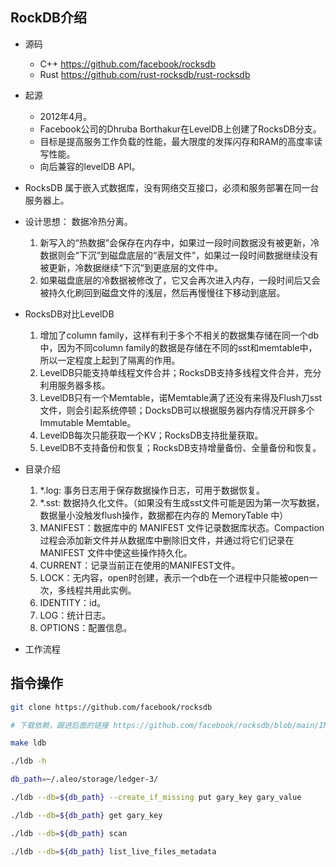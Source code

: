 ## RockDB介绍

- 源码 
    - C++   https://github.com/facebook/rocksdb
    - Rust https://github.com/rust-rocksdb/rust-rocksdb

- 起源 
    - 2012年4月。
    - Facebook公司的Dhruba Borthakur在LevelDB上创建了RocksDB分支。
    - 目标是提高服务工作负载的性能，最大限度的发挥闪存和RAM的高度率读写性能。
    - 向后兼容的levelDB API。

- RocksDB 属于嵌入式数据库，没有网络交互接口，必须和服务部署在同一台服务器上。

- 设计思想： 数据冷热分离。
    1. 新写入的“热数据”会保存在内存中，如果过一段时间数据没有被更新，冷数据则会“下沉”到磁盘底层的“表层文件”，如果过一段时间数据继续没有被更新，冷数据继续“下沉”到更底层的文件中。
    2. 如果磁盘底层的冷数据被修改了，它又会再次进入内存，一段时间后又会被持久化刷回到磁盘文件的浅层，然后再慢慢往下移动到底层。

- RocksDB对比LevelDB
    1. 增加了column family，这样有利于多个不相关的数据集存储在同一个db中，因为不同column family的数据是存储在不同的sst和memtable中，所以一定程度上起到了隔离的作用。 
    2. LevelDB只能支持单线程文件合并；RocksDB支持多线程文件合并，充分利用服务器多核。
    3. LevelDB只有一个Memtable，诺Memtable满了还没有来得及Flush刀sst文件，则会引起系统停顿；DocksDB可以根据服务器内存情况开辟多个Immutable Memtable。
    4. LevelDB每次只能获取一个KV；RocksDB支持批量获取。
    5. LevelDB不支持备份和恢复；RocksDB支持增量备份、全量备份和恢复。

- 目录介绍
    1. *.log: 事务日志用于保存数据操作日志，可用于数据恢复。
    2. *.sst: 数据持久化文件。（如果没有生成sst文件可能是因为第一次写数据，数据量小没触发flush操作，数据都在内存的 MemoryTable 中） 
    3. MANIFEST：数据库中的 MANIFEST 文件记录数据库状态。Compaction过程会添加新文件并从数据库中删除旧文件，并通过将它们记录在 MANIFEST 文件中使这些操作持久化。
    4. CURRENT：记录当前正在使用的MANIFEST文件。
    5. LOCK：无内容，open时创建，表示一个db在一个进程中只能被open一次，多线程共用此实例。
    6. IDENTITY：id。
    7. LOG：统计日志。
    8. OPTIONS：配置信息。

- 工作流程

## 指令操作
```bash
git clone https://github.com/facebook/rocksdb

# 下载依赖，跟进后面的链接 https://github.com/facebook/rocksdb/blob/main/INSTALL.md

make ldb

./ldb -h

db_path=~/.aleo/storage/ledger-3/

./ldb --db=${db_path} --create_if_missing put gary_key gary_value

./ldb --db=${db_path} get gary_key

./ldb --db=${db_path} scan

./ldb --db=${db_path} list_live_files_metadata
```